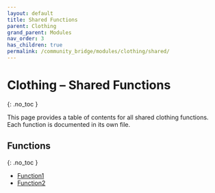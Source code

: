 ```yaml
---
layout: default
title: Shared Functions
parent: Clothing
grand_parent: Modules
nav_order: 3
has_children: true
permalink: /community_bridge/modules/clothing/shared/
---
```


# Clothing – Shared Functions
{: .no_toc }

This page provides a table of contents for all shared clothing functions. Each function is documented in its own file.

## Functions
{: .no_toc }

- [Function1](shared/Function1.md)
- [Function2](shared/Function2.md)
